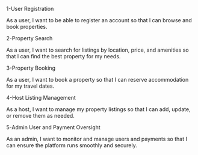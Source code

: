 1-User Registration

As a user, I want to be able to register an account so that I can browse and book properties.

2-Property Search

As a user, I want to search for listings by location, price, and amenities so that I can find the best property for my needs.

3-Property Booking

As a user, I want to book a property so that I can reserve accommodation for my travel dates.

4-Host Listing Management

As a host, I want to manage my property listings so that I can add, update, or remove them as needed.

5-Admin User and Payment Oversight

As an admin, I want to monitor and manage users and payments so that I can ensure the platform runs smoothly and securely.
